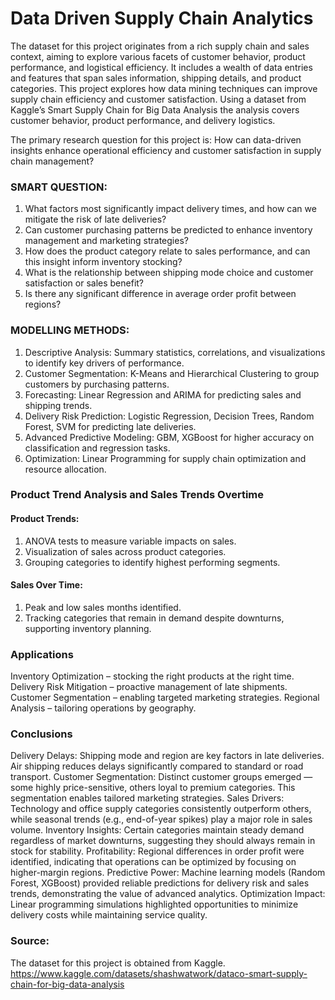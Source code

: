 # Data Driven Supply Chain Analytics
The dataset for this project originates from a rich supply chain and sales context, aiming to explore various facets of customer behavior, product performance, and logistical efficiency. It includes a wealth of data entries and features that span sales information, shipping details, and product categories. This project explores how data mining techniques can improve supply chain efficiency and customer satisfaction. Using a dataset from Kaggle’s Smart Supply Chain for Big Data Analysis the analysis covers customer behavior, product performance, and delivery logistics.

The primary research question for this project is: How can data-driven insights enhance operational efficiency and customer satisfaction in supply chain management?

### SMART QUESTION:
1. What factors most significantly impact delivery times, and how can we mitigate the risk of late deliveries?
2. Can customer purchasing patterns be predicted to enhance inventory management and marketing strategies?
3. How does the product category relate to sales performance, and can this insight inform inventory stocking?
4. What is the relationship between shipping mode choice and customer satisfaction or sales benefit?
5. Is there any significant difference in average order profit between regions?

### MODELLING METHODS:
1. Descriptive Analysis: Summary statistics, correlations, and visualizations to identify key drivers of performance.
2. Customer Segmentation: K-Means and Hierarchical Clustering to group customers by purchasing patterns.
3. Forecasting: Linear Regression and ARIMA for predicting sales and shipping trends.
4. Delivery Risk Prediction: Logistic Regression, Decision Trees, Random Forest, SVM for predicting late deliveries.
5. Advanced Predictive Modeling: GBM, XGBoost for higher accuracy on classification and regression tasks.
6. Optimization: Linear Programming for supply chain optimization and resource allocation.
   
### Product Trend Analysis and Sales Trends Overtime
#### Product Trends:
1. ANOVA tests to measure variable impacts on sales.
2. Visualization of sales across product categories.
3. Grouping categories to identify highest performing segments.
#### Sales Over Time:
1. Peak and low sales months identified.
2. Tracking categories that remain in demand despite downturns, supporting inventory planning.

### Applications
Inventory Optimization – stocking the right products at the right time.
Delivery Risk Mitigation – proactive management of late shipments.
Customer Segmentation – enabling targeted marketing strategies.
Regional Analysis – tailoring operations by geography.

### Conclusions
Delivery Delays: Shipping mode and region are key factors in late deliveries. Air shipping reduces delays significantly compared to standard or road transport.
Customer Segmentation: Distinct customer groups emerged — some highly price-sensitive, others loyal to premium categories. This segmentation enables tailored marketing strategies.
Sales Drivers: Technology and office supply categories consistently outperform others, while seasonal trends (e.g., end-of-year spikes) play a major role in sales volume.
Inventory Insights: Certain categories maintain steady demand regardless of market downturns, suggesting they should always remain in stock for stability.
Profitability: Regional differences in order profit were identified, indicating that operations can be optimized by focusing on higher-margin regions.
Predictive Power: Machine learning models (Random Forest, XGBoost) provided reliable predictions for delivery risk and sales trends, demonstrating the value of advanced analytics.
Optimization Impact: Linear programming simulations highlighted opportunities to minimize delivery costs while maintaining service quality.
   
### Source:
The dataset for this project is obtained from Kaggle.
https://www.kaggle.com/datasets/shashwatwork/dataco-smart-supply-chain-for-big-data-analysis
